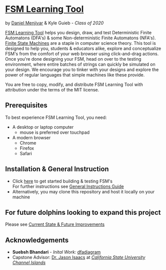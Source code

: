 # [FSM Learning Tool](https://fsmlearningtool.netlify.app)

by [Daniel Menjivar](https://danmenjivar.com) & Kyle Guieb - *Class of 2020*

[FSM Learning Tool](linkhereplease) helps you design, draw, and test Deterministic Finite Automatons (DFA's) & some Non-deterministic Finite Automatons (NFA's). [Finite State Machines](https://brilliant.org/wiki/finite-state-machines/)  are a staple in computer science theory. This tool is designed to help you, students & educators alike, explore and conceptualize FSM's from the comfort of your web browser using click-and-drag actions. Once you're done designing your FSM, head on over to the testing environment, where entire batches of strings can quickly be simulated on your design. We encourage you to tinker with your designs and explore the power of regular languages that simple machines like these provide. 

You are free to copy, modify, and distribute FSM Learning Tool with attribution under the terms of the MIT license.

## Prerequisites 
To best experience FSM Learning Tool, you need:
- A desktop or laptop computer
    - mouse is preferred over touchpad
- A modern browser
    - Chrome
    - Firefox
    - Safari

## Installation & General Instruction
- Click [here](https://fsmlearningtool.netlify.app) to get started building & testing FSM's  
For further instructions see [General Instructions Guide](/HOWTO.md)
- Alternatively, you may clone this repository and host it locally on your machine

## For future dolphins looking to expand this project
Please see [Current State & Future Improvements](improve.md)

## Acknowledgements
* **Suebsh Bhandari** - *Inital Work:* [dfadiagram](https://dfadiagram.herokuapp.com)  
* Capstone Advisor: [Dr. Jason Isaacs](http://isaacs.cs.csuci.edu/index.html) at [*California State University Channel Islands*](https://www.csuci.edu)  


